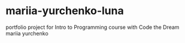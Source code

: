 # mariia-yurchenko-luna
portfolio project for Intro to Programming course with Code the Dream
mariia yurchenko
